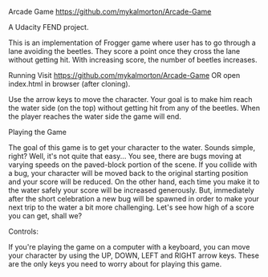 Arcade Game
https://github.com/mykalmorton/Arcade-Game

A Udacity FEND project.

This is an implementation of Frogger game where user has to go through a lane avoiding the beetles. They score a point once they cross the lane without getting hit. With increasing score, the number of beetles increases.

Running
Visit https://github.com/mykalmorton/Arcade-Game OR open index.html in browser (after cloning).

Use the arrow keys to move the character. Your goal is to make him reach the water side (on the top) without getting hit from any of the beetles. When the player reaches the water side the game will end.

Playing the Game

The goal of this game is to get your character to the water. Sounds simple, right? Well, it's not quite that easy... You see, there are bugs moving at varying speeds on the paved-block portion of the scene. If you collide with a bug, your character will be moved back to the original starting position and your score will be reduced. On the other hand, each time you make it to the water safely your score will be increased generously. But, immediately after the short celebration a new bug will be spawned in order to make your next trip to the water a bit more challenging. Let's see how high of a score you can get, shall we?

Controls:

If you're playing the game on a computer with a keyboard, you can move your character by using the UP, DOWN, LEFT and RIGHT arrow keys. These are the only keys you need to worry about for playing this game.

